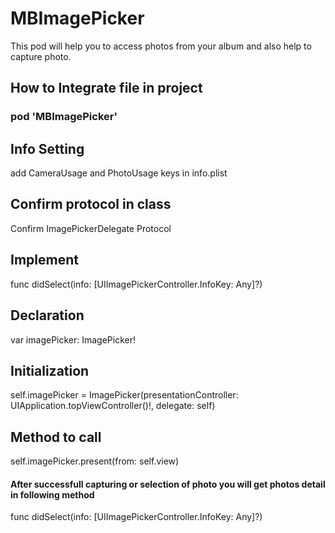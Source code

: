# MBImagePicker
This pod will help you to access photos from your album and also help to capture photo.

## How to Integrate file in project
### pod 'MBImagePicker'

## Info Setting

add CameraUsage and PhotoUsage keys in info.plist

## Confirm protocol in class 
Confirm ImagePickerDelegate Protocol

## Implement
func didSelect(info: [UIImagePickerController.InfoKey: Any]?)

## Declaration
var imagePicker: ImagePicker!

## Initialization
self.imagePicker = ImagePicker(presentationController: UIApplication.topViewController()!, delegate: self)

## Method to call
self.imagePicker.present(from: self.view)

#### After successfull capturing or selection of photo you will get photos detail in following method
func didSelect(info: [UIImagePickerController.InfoKey: Any]?)
